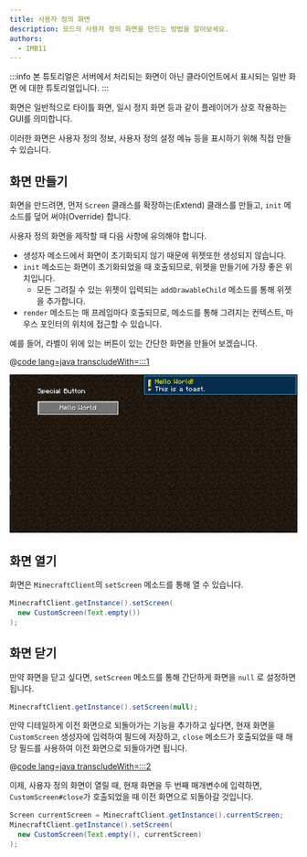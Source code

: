 ```yaml
---
title: 사용자 정의 화면
description: 모드의 사용자 정의 화면을 만드는 방법을 알아보세요.
authors:
  - IMB11
---
```


:::info
본 튜토리얼은 서버에서 처리되는 화면이 아닌 클라이언트에서 표시되는 일반 화면 에 대한 튜토리얼입니다.
:::

화면은 일반적으로 타이틀 화면, 일시 정지 화면 등과 같이 플레이어가 상호 작용하는 GUI를 의미합니다.

이러한 화면은 사용자 정의 정보, 사용자 정의 설정 메뉴 등을 표시하기 위해 직접 만들 수 있습니다.

## 화면 만들기

화면을 만드려면, 먼저 `Screen` 클래스를 확장하는(Extend) 클래스를 만들고, `init` 메소드를 덮어 써야(Override) 합니다.

사용자 정의 화면을 제작할 때 다음 사항에 유의해야 합니다.

- 생성자 메소드에서 화면이 초기화되지 않기 때문에 위젯또한 생성되지 않습니다.
- `init` 메소드는 화면이 초기화되었을 때 호출되므로, 위젯을 만들기에 가장 좋은 위치입니다.
  - 모든 그려질 수 있는 위젯이 입력되는 `addDrawableChild` 메소드를 통해 위젯을 추가합니다.
- `render` 메소드는 매 프레임마다 호출되므로, 메소드를 통해 그려지는 컨텍스트, 마우스 포인터의 위치에 접근할 수 있습니다.

예를 들어, 라벨이 위에 있는 버튼이 있는 간단한 화면을 만들어 보겠습니다.

@[code lang=java transcludeWith=:::1](@/reference/1.21/src/client/java/com/example/docs/rendering/screens/CustomScreen.java)

![사용자 정의 화면 1](/assets/develop/rendering/gui/custom-1-example.png)

## 화면 열기

화면은 `MinecraftClient`의 `setScreen` 메소드를 통해 열 수 있습니다.

```java
MinecraftClient.getInstance().setScreen(
  new CustomScreen(Text.empty())
);
```

## 화면 닫기

만약 화면을 닫고 싶다면, `setScreen` 메소드를 통해 간단하게 화면을 `null` 로 설정하면 됩니다.

```java
MinecraftClient.getInstance().setScreen(null);
```

만약 디테일하게 이전 화면으로 되돌아가는 기능을 추가하고 싶다면, 현재 화면을 `CustomScreen` 생성자에 입력하여 필드에 저장하고, `close` 메소드가 호출되었을 때 해당 필드를 사용하여 이전 화면으로 되돌아가면 됩니다.

@[code lang=java transcludeWith=:::2](@/reference/1.21/src/client/java/com/example/docs/rendering/screens/CustomScreen.java)

이제, 사용자 정의 화면이 열릴 때, 현재 화면을 두 번째 매개변수에 입력하면, `CustomScreen#close`가 호출되었을 때 이전 화면으로 되돌아갈 것입니다.

```java
Screen currentScreen = MinecraftClient.getInstance().currentScreen;
MinecraftClient.getInstance().setScreen(
  new CustomScreen(Text.empty(), currentScreen)
);
```
